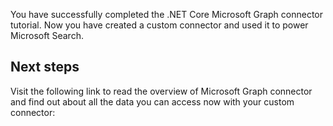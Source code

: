 <!-- markdownlint-disable MD002 MD025 MD041 -->

You have successfully completed the .NET Core Microsoft Graph connector tutorial. Now you have created a custom connector and used it to power Microsoft Search.

## Next steps
Visit the following link to read the overview of Microsoft Graph connector and find out about all the data you can access now with your custom connector:
<!---<related docs are part of PR#12368
[Microsoft Graph connectors overview](connecting-external-content-connectors-overview.md)--->